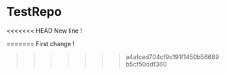 # TestRepo

<<<<<<< HEAD
New line !


=======
First change !
>>>>>>> a4afced704cf9c191f1450b56689b5cf50ddf360
